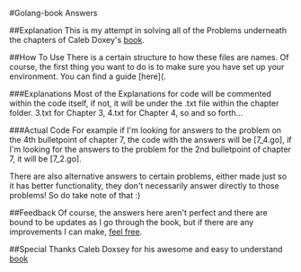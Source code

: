 #Golang-book Answers

##Explanation
This is my attempt in solving all of the Problems underneath the chapters of Caleb Doxey's [book](http://www.golang-book.com/).

##How To Use
There is a certain structure to how these files are names. Of course, the first thing you want to do is to make sure you have set up your environment. You can find a guide [here](.

###Explanations
Most of the Explanations for code will be commented within the code itself, if not, it will be under the .txt file within the chapter folder. 3.txt for Chapter 3, 4.txt for Chapter 4, so and so forth...

###Actual Code
For example if I'm looking for answers to the problem on the 4th bulletpoint of chapter 7, the code with the answers will be [7_4.go], if I'm looking for the answers to the problem for the 2nd bulletpoint of chapter 7, it will be [7_2.go].

There are also alternative answers to certain problems, either made just so it has better functionality, they don't necessarily answer directly to those problems! So do take note of that :)

##Feedback
Of course, the answers here aren't perfect and there are bound to be updates as I go through the book, but if there are any improvements I can make, [feel free](http://github.com/jurvis/golang-book-answers/issues/).

##Special Thanks
Caleb Doxsey for his awesome and easy to understand [book](http://www.golang-book.com/)